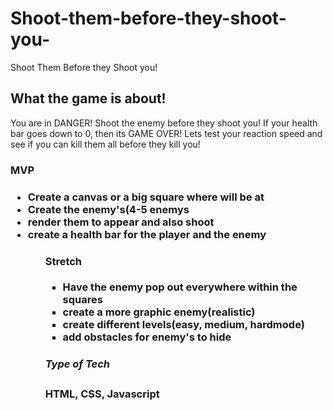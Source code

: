 # Shoot-them-before-they-shoot-you-

Shoot Them Before they Shoot you!

<h2>What the game is about!</h2>

You are in DANGER! Shoot the enemy before they shoot you! If your health bar goes down to 0, then its GAME OVER! Lets test your reaction speed and see if you can kill them all before they kill you!



<h3>MVP<h3>
  
<ul>
<li>Create a canvas or a big square where will be at</li>
<li> Create the enemy's(4-5 enemys</li>
<li>render them to appear and also shoot</li>
<li>create a health bar for the player and the enemy</li>
<ul>

<h4>Stretch</h4>
<ul>
<li>Have the enemy pop out everywhere within the squares</li>
<li>create a more graphic enemy(realistic)</li>
<li>create different levels(easy, medium, hardmode)</li>
  <li> add obstacles for enemy's to hide</li>
</ul>

<h5>Type of Tech</H3>
HTML, CSS, Javascript

